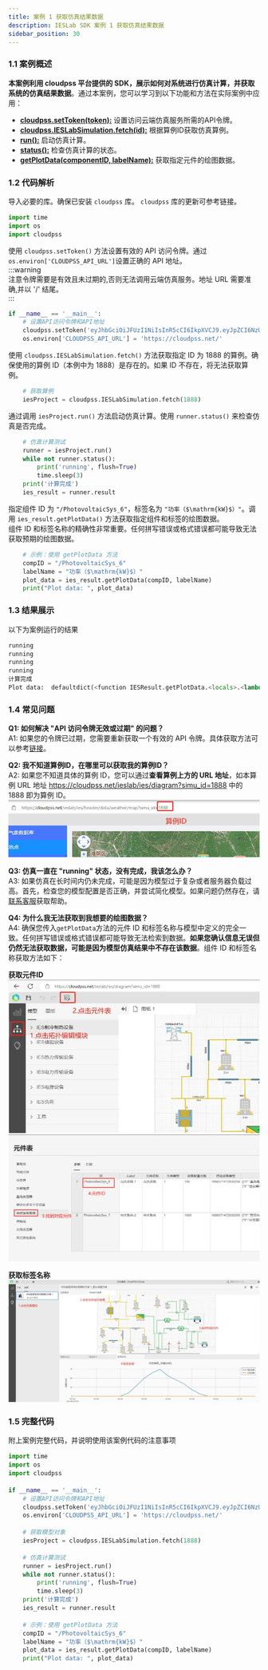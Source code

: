 ```yaml
---
title: 案例 1 获取仿真结果数据
description: IESLab SDK 案例 1 获取仿真结果数据
sidebar_position: 30
---
```


  
### 1.1 案例概述
**本案例利用 cloudpss 平台提供的 SDK，展示如何对系统进行仿真计算，并获取系统的仿真结果数据**。通过本案例，您可以学习到以下功能和方法在实际案例中应用：
- [**cloudpss.setToken(token):**](https://sdk-directory.com/api/cloudpss/setToken) 设置访问云端仿真服务所需的API令牌。 
- [**cloudpss.IESLabSimulation.fetch(id):**](https://sdk-directory.com/api/cloudpss/IESLabSimulation/fetch) 根据算例ID获取仿真算例。 
- [**run():**](https://sdk-directory.com/api/cloudpss/IESLabSimulation/fetch) 启动仿真计算。
- [**status():**](https://sdk-directory.com/api/cloudpss/IESLabSimulation/fetch) 检查仿真计算的状态。
- [**getPlotData(componentID, labelName):**](https://sdk-directory.com/api/cloudpss/getPlotData) 获取指定元件的绘图数据。


### 1.2 代码解析
导入必要的库。确保已安装 `cloudpss` 库。 `cloudpss` 库的更新可参考链接。
```python
import time
import os
import cloudpss
```
使用 `cloudpss.setToken()` 方法设置有效的 API 访问令牌。通过`os.environ['CLOUDPSS_API_URL']`设置正确的 API 地址。  
:::warning  
注意令牌需要是有效且未过期的,否则无法调用云端仿真服务。地址 URL 需要准确,并以 '/' 结尾。  
::: 
```python
if __name__ == '__main__':    
    # 设置API访问令牌和API地址
    cloudpss.setToken('eyJhbGciOiJFUzI1NiIsInR5cCI6IkpXVCJ9.eyJpZCI6NzUyNywidXNlcm5hbWUiOiJsaXUxNTk2MzIiLCJzY29wZXMiOlsibW9kZWw6OTgzNjciLCJmdW5jdGlvbjo5ODM2NyIsImFwcGxpY2F0aW9uOjMyODMxIl0sInJvbGVzIjpbImxpdTE1OTYzMiJdLCJ0eXBlIjoiYXBwbHkiLCJleHAiOjE3NDIxMTIyMTEsIm5vdGUiOiJTREvmoYjkvosiLCJpYXQiOjE3MTEwMDgyMTF9.Bg3MC1ETj-0Pik7YCfH0QQsFJQlNUnengWeywBOa4Rq9YlEYvYrdkRAKKzWnHv40FeUhyNBLoCyGr5kxzKapgw')
    os.environ['CLOUDPSS_API_URL'] = 'https://cloudpss.net/'
```
使用 `cloudpss.IESLabSimulation.fetch()` 方法获取指定 ID 为 1888 的算例。确保使用的算例 ID（本例中为 1888）是存在的。如果 ID 不存在，将无法获取算例。
```python
    # 获取算例
    iesProject = cloudpss.IESLabSimulation.fetch(1888)    
```
通过调用 `iesProject.run()` 方法启动仿真计算。使用 `runner.status()` 来检查仿真是否完成。
```python 
    # 仿真计算测试
    runner = iesProject.run()
    while not runner.status():
        print('running', flush=True)
        time.sleep(3)
    print('计算完成')
    ies_result = runner.result
```
指定组件 ID 为 `"/PhotovoltaicSys_6"`，标签名为 `"功率（$\mathrm{kW}$）"`。调用 `ies_result.getPlotData()` 方法获取指定组件和标签的绘图数据。  
组件 ID 和标签名称的精确性非常重要。任何拼写错误或格式错误都可能导致无法获取预期的绘图数据。
```python
    # 示例：使用 getPlotData 方法
    compID = "/PhotovoltaicSys_6"
    labelName = "功率（$\mathrm{kW}$）"
    plot_data = ies_result.getPlotData(compID, labelName)
    print("Plot data: ", plot_data) 
```

### 1.3 结果展示
以下为案例运行的结果
```python
running
running
running
running
计算完成
Plot data:  defaultdict(<function IESResult.getPlotData.<locals>.<lambda> at 0x000001E417B7B920>, {'有功功率': {'x': ['2021-01-01 00:00:00', '2021-01-01 01:00:00', '2021-01-01 02:00:00', '2021-01-01 03:00:00', '2021-01-01 04:00:00', '2021-01-01 05:00:00', '2021-01-01 06:00:00', '2021-01-01 07:00:00', '2021-01-01 08:00:00', '2021-01-01 09:00:00', '2021-01-01 10:00:00', '2021-01-01 11:00:00', '2021-01-01 12:00:00', '2021-01-01 13:00:00', '2021-01-01 14:00:00', '2021-01-01 15:00:00', '2021-01-01 16:00:00', '2021-01-01 17:00:00', '2021-01-01 18:00:00', '2021-01-01 19:00:00', '2021-01-01 20:00:00', '2021-01-01 21:00:00', '2021-01-01 22:00:00', '2021-01-01 23:00:00'], 'y': [0.0, 0.0, 0.0, 0.0, 0.0, 0.0, 0.0, 2.83453077690992, 14.606343058556925, 29.867047880425343, 35.292360874944606, 32.42029908112464, 17.067628492714082, 18.197775497994073, 15.81915160011411, 7.335965942276747, 1.3796850340064308, 0.0, 0.0, 0.0, 0.0, 0.0, 0.0, 0.0]}, '无功功率': {'x': ['2021-01-01 00:00:00', '2021-01-01 01:00:00', '2021-01-01 02:00:00', '2021-01-01 03:00:00', '2021-01-01 04:00:00', '2021-01-01 05:00:00', '2021-01-01 06:00:00', '2021-01-01 07:00:00', '2021-01-01 08:00:00', '2021-01-01 09:00:00', '2021-01-01 10:00:00', '2021-01-01 11:00:00', '2021-01-01 12:00:00', '2021-01-01 13:00:00', '2021-01-01 14:00:00', '2021-01-01 15:00:00', '2021-01-01 16:00:00', '2021-01-01 17:00:00', '2021-01-01 18:00:00', '2021-01-01 19:00:00', '2021-01-01 20:00:00', '2021-01-01 21:00:00', '2021-01-01 22:00:00', '2021-01-01 23:00:00'], 'y': [0.0, 0.0, 0.0, 0.0, 0.0, 0.0, 0.0, 0.0, 0.0, 0.0, 0.0, 0.0, 0.0, 0.0, 0.0, 0.0, 0.0, 0.0, 0.0, 0.0, 0.0, 0.0, 0.0, 0.0]}})
```


### 1.4 常见问题

**Q1: 如何解决 "API 访问令牌无效或过期" 的问题？**  
A1: 如果您的令牌已过期，您需要重新获取一个有效的 API 令牌。具体获取方法可以参考[链接](#)。

**Q2: 我不知道算例ID，在哪里可以获取我的算例ID？**  
A2: 如果您不知道具体的算例 ID，您可以通过**查看算例上方的 URL 地址**，如本算例 URL 地址 https://cloudpss.net/ieslab/ies/diagram?simu_id=1888 中的 1888 即为算例 ID。
![算例ID](./算例ID.png "算例ID")

**Q3: 仿真一直在 "running" 状态，没有完成，我该怎么办？**  
A3: 如果仿真在长时间内仍未完成，可能是因为模型过于复杂或者服务器负载过高。首先，检查您的模型配置是否正确，并尝试简化模型。如果问题仍然存在，请[联系客服](#)获取帮助。

**Q4: 为什么我无法获取到我想要的绘图数据？**  
A4: 确保您传入`getPlotData`方法的元件 ID 和标签名称与模型中定义的完全一致。任何拼写错误或格式错误都可能导致无法检索到数据。**如果您确认信息无误但仍然无法获取数据，可能是因为模型仿真结果中不存在该数据**。组件 ID 和标签名称获取方法如下：

**获取元件ID**
![元件表](./元件表.png "元件表")
![元件ID](./元件ID.png "元件ID")

**获取标签名称**
![标签名称](./标签名称.png "标签名称")

### 1.5 完整代码
附上案例完整代码，并说明使用该案例代码的注意事项
```python showLineNumbers
import time
import os
import cloudpss

if __name__ == '__main__':    
    # 设置API访问令牌和API地址
    cloudpss.setToken('eyJhbGciOiJFUzI1NiIsInR5cCI6IkpXVCJ9.eyJpZCI6NzUyNywidXNlcm5hbWUiOiJsaXUxNTk2MzIiLCJzY29wZXMiOlsibW9kZWw6OTgzNjciLCJmdW5jdGlvbjo5ODM2NyIsImFwcGxpY2F0aW9uOjMyODMxIl0sInJvbGVzIjpbImxpdTE1OTYzMiJdLCJ0eXBlIjoiYXBwbHkiLCJleHAiOjE3NDIxMTIyMTEsIm5vdGUiOiJTREvmoYjkvosiLCJpYXQiOjE3MTEwMDgyMTF9.Bg3MC1ETj-0Pik7YCfH0QQsFJQlNUnengWeywBOa4Rq9YlEYvYrdkRAKKzWnHv40FeUhyNBLoCyGr5kxzKapgw')
    os.environ['CLOUDPSS_API_URL'] = 'https://cloudpss.net/'
    
    # 获取模型对象
    iesProject = cloudpss.IESLabSimulation.fetch(1888)    

    # 仿真计算测试
    runner = iesProject.run()
    while not runner.status():
        print('running', flush=True)
        time.sleep(3)
    print('计算完成')
    ies_result = runner.result

    # 示例：使用 getPlotData 方法
    compID = "/PhotovoltaicSys_6"
    labelName = "功率（$\mathrm{kW}$）"
    plot_data = ies_result.getPlotData(compID, labelName)
    print("Plot data: ", plot_data) 
```

